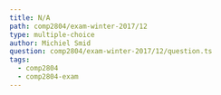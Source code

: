 ```yaml
---
title: N/A
path: comp2804/exam-winter-2017/12
type: multiple-choice
author: Michiel Smid
question: comp2804/exam-winter-2017/12/question.ts
tags:
  - comp2804
  - comp2804-exam
---
```

